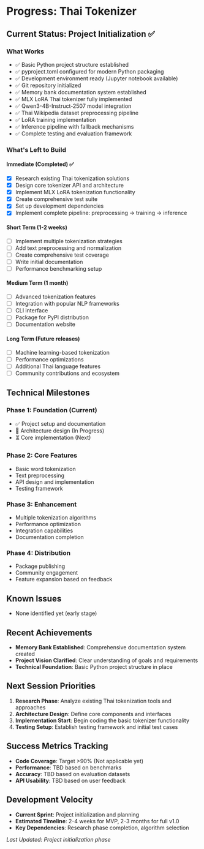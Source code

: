# Progress: Thai Tokenizer

## Current Status: Project Initialization ✅

### What Works

- ✅ Basic Python project structure established
- ✅ pyproject.toml configured for modern Python packaging
- ✅ Development environment ready (Jupyter notebook available)
- ✅ Git repository initialized
- ✅ Memory bank documentation system established
- ✅ MLX LoRA Thai tokenizer fully implemented
- ✅ Qwen3-4B-Instruct-2507 model integration
- ✅ Thai Wikipedia dataset preprocessing pipeline
- ✅ LoRA training implementation
- ✅ Inference pipeline with fallback mechanisms
- ✅ Complete testing and evaluation framework

### What's Left to Build

#### Immediate (Completed) ✅

- [x] Research existing Thai tokenization solutions
- [x] Design core tokenizer API and architecture
- [x] Implement MLX LoRA tokenization functionality
- [x] Create comprehensive test suite
- [x] Set up development dependencies
- [x] Implement complete pipeline: preprocessing → training → inference

#### Short Term (1-2 weeks)

- [ ] Implement multiple tokenization strategies
- [ ] Add text preprocessing and normalization
- [ ] Create comprehensive test coverage
- [ ] Write initial documentation
- [ ] Performance benchmarking setup

#### Medium Term (1 month)

- [ ] Advanced tokenization features
- [ ] Integration with popular NLP frameworks
- [ ] CLI interface
- [ ] Package for PyPI distribution
- [ ] Documentation website

#### Long Term (Future releases)

- [ ] Machine learning-based tokenization
- [ ] Performance optimizations
- [ ] Additional Thai language features
- [ ] Community contributions and ecosystem

## Technical Milestones

### Phase 1: Foundation (Current)

- ✅ Project setup and documentation
- 🔄 Architecture design (In Progress)
- ⏳ Core implementation (Next)

### Phase 2: Core Features

- Basic word tokenization
- Text preprocessing
- API design and implementation
- Testing framework

### Phase 3: Enhancement

- Multiple tokenization algorithms
- Performance optimization
- Integration capabilities
- Documentation completion

### Phase 4: Distribution

- Package publishing
- Community engagement
- Feature expansion based on feedback

## Known Issues

- None identified yet (early stage)

## Recent Achievements

- **Memory Bank Established**: Comprehensive documentation system created
- **Project Vision Clarified**: Clear understanding of goals and requirements
- **Technical Foundation**: Basic Python project structure in place

## Next Session Priorities

1. **Research Phase**: Analyze existing Thai tokenization tools and approaches
2. **Architecture Design**: Define core components and interfaces
3. **Implementation Start**: Begin coding the basic tokenizer functionality
4. **Testing Setup**: Establish testing framework and initial test cases

## Success Metrics Tracking

- **Code Coverage**: Target >90% (Not applicable yet)
- **Performance**: TBD based on benchmarks
- **Accuracy**: TBD based on evaluation datasets
- **API Usability**: TBD based on user feedback

## Development Velocity

- **Current Sprint**: Project initialization and planning
- **Estimated Timeline**: 2-4 weeks for MVP, 2-3 months for full v1.0
- **Key Dependencies**: Research phase completion, algorithm selection

_Last Updated: Project initialization phase_
